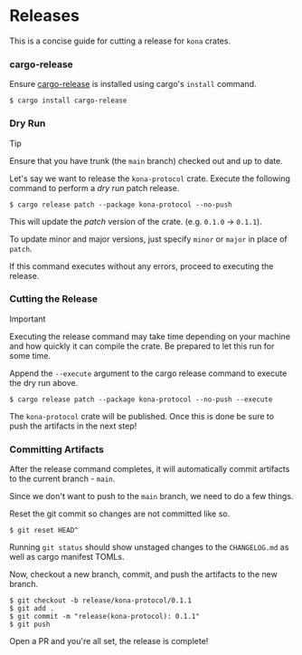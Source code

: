 # Releases

This is a concise guide for cutting a release for `kona` crates.

### cargo-release

Ensure [cargo-release][cargo-release] is installed using cargo's `install` command.

```
$ cargo install cargo-release
```

### Dry Run

> [!TIP]
>
> Ensure that you have trunk (the `main` branch) checked out and up to date.

Let's say we want to release the `kona-protocol` crate.
Execute the following command to perform a _dry run_ patch release.

```
$ cargo release patch --package kona-protocol --no-push
```

This will update the _patch_ version of the crate. (e.g. `0.1.0` -> `0.1.1`).

To update minor and major versions, just specify `minor` or `major` in place of `patch`.

If this command executes without any errors, proceed to executing the release.

### Cutting the Release

> [!IMPORTANT]
>
> Executing the release command may take time depending on your machine and
> how quickly it can compile the crate. Be prepared to let this run for some time.

Append the `--execute` argument to the cargo release command to execute the dry run above.

```
$ cargo release patch --package kona-protocol --no-push --execute
```

The `kona-protocol` crate will be published.
Once this is done be sure to push the artifacts in the next step!

### Committing Artifacts

After the release command completes, it will automatically commit artifacts to the current
branch - `main`.

Since we don't want to push to the `main` branch, we need to do a few things.

Reset the git commit so changes are not committed like so.

```
$ git reset HEAD^
```

Running `git status` should show unstaged changes to the `CHANGELOG.md`
as well as cargo manifest TOMLs.

Now, checkout a new branch, commit, and push the artifacts to the new branch.

```
$ git checkout -b release/kona-protocol/0.1.1
$ git add .
$ git commit -m "release(kona-protocol): 0.1.1"
$ git push
```

Open a PR and you're all set, the release is complete!


<!-- Hyperlinks -->

[cargo-release]: https://github.com/crate-ci/cargo-release
